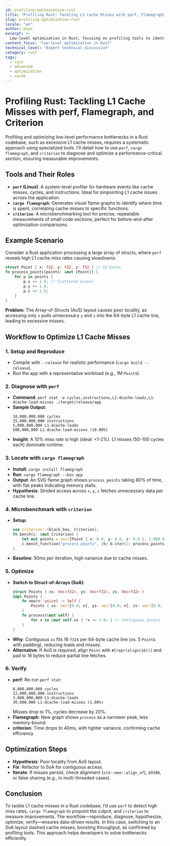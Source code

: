 ```yaml
---
id: profiling-optimization-rust
title: "Profiling Rust: Tackling L1 Cache Misses with perf, Flamegraph, and Criterion"
slug: profiling-optimization-rust
locale: "en"
author: mayo
excerpt: >-
  Low-level optimization in Rust, focusing on profiling tools to identify and fix performance bottlenecks like L1 cache misses
content_focus: "low-level optimization in Rust"
technical_level: "Expert technical discussion"
category: rust
tags:
  - rust
  - advanced
  - optimization
  - cache
---
```


# Profiling Rust: Tackling L1 Cache Misses with perf, Flamegraph, and Criterion

Profiling and optimizing low-level performance bottlenecks in a Rust codebase, such as excessive L1 cache misses, requires a systematic approach using specialized tools. I’ll detail how to use `perf`, `cargo flamegraph`, and `criterion` to diagnose and optimize a performance-critical section, ensuring measurable improvements.

## Tools and Their Roles

- **`perf` (Linux)**: A system-level profiler for hardware events like cache misses, cycles, and instructions. Ideal for pinpointing L1 cache issues across the application.
- **`cargo flamegraph`**: Generates visual flame graphs to identify where time is spent, correlating cache misses to specific functions.
- **`criterion`**: A microbenchmarking tool for precise, repeatable measurements of small code sections, perfect for before-and-after optimization comparisons.

## Example Scenario

Consider a Rust application processing a large array of structs, where `perf` reveals high L1 cache miss rates causing slowdowns:

```rust
struct Point { x: f32, y: f32, z: f32 } // 12 bytes
fn process_points(points: &mut [Point]) {
    for p in points {
        p.x += 1.0; // Scattered access
        p.y += 1.0;
        p.z += 1.0;
    }
}
```

**Problem**: The Array-of-Structs (AoS) layout causes poor locality, as accessing only `x` pulls unnecessary `y` and `z` into the 64-byte L1 cache line, leading to excessive misses.

## Workflow to Optimize L1 Cache Misses

### 1. Setup and Reproduce
- Compile with `--release` for realistic performance (`cargo build --release`).
- Run the app with a representative workload (e.g., 1M `Point`s).

### 2. Diagnose with `perf`
- **Command**: `perf stat -e cycles,instructions,L1-dcache-loads,L1-dcache-load-misses ./target/release/app`
- **Sample Output**:
  ```
  10,000,000,000 cycles
  15,000,000,000 instructions
  5,000,000,000 L1-dcache-loads
  500,000,000 L1-dcache-load-misses (10.00%)
  ```
- **Insight**: A 10% miss rate is high (ideal: <1-2%). L1 misses (50-100 cycles each) dominate runtime.

### 3. Locate with `cargo flamegraph`
- **Install**: `cargo install flamegraph`
- **Run**: `cargo flamegraph --bin app`
- **Output**: An SVG flame graph shows `process_points` taking 80% of time, with flat peaks indicating memory stalls.
- **Hypothesis**: Strided access across `x`, `y`, `z` fetches unnecessary data per cache line.

### 4. Microbenchmark with `criterion`
- **Setup**:
  ```rust
  use criterion::{black_box, Criterion};
  fn bench(c: &mut Criterion) {
      let mut points = vec![Point { x: 0.0, y: 0.0, z: 0.0 }; 1_000_000];
      c.bench_function("process_points", |b| b.iter(|| process_points(black_box(&mut points))));
  }
  ```
- **Baseline**: 50ms per iteration, high variance due to cache misses.

### 5. Optimize
- **Switch to Struct-of-Arrays (SoA)**:
  ```rust
  struct Points { xs: Vec<f32>, ys: Vec<f32>, zs: Vec<f32> }
  impl Points {
      fn new(n: usize) -> Self {
          Points { xs: vec![0.0; n], ys: vec![0.0; n], zs: vec![0.0; n] }
      }
      fn process(&mut self) {
          for x in &mut self.xs { *x += 1.0; } // Contiguous access
      }
  }
  ```
- **Why**: Contiguous `xs` fits 16 `f32`s per 64-byte cache line (vs. 5 `Point`s with padding), reducing loads and misses.
- **Alternative**: If AoS is required, align `Point` with `#[repr(align(16))]` and pad to 16 bytes to reduce partial line fetches.

### 6. Verify
- **perf**: Re-run `perf stat`:
  ```
  8,000,000,000 cycles
  12,000,000,000 instructions
  3,000,000,000 L1-dcache-loads
  30,000,000 L1-dcache-load-misses (1.00%)
  ```
  Misses drop to 1%, cycles decrease by 20%.
- **Flamegraph**: New graph shows `process` as a narrower peak, less memory-bound.
- **criterion**: Time drops to 40ms, with tighter variance, confirming cache efficiency.

## Optimization Steps

- **Hypothesis**: Poor locality from AoS layout.
- **Fix**: Refactor to SoA for contiguous access.
- **Iterate**: If misses persist, check alignment (`std::mem::align_of`), stride, or false sharing (e.g., in multi-threaded cases).

## Conclusion

To tackle L1 cache misses in a Rust codebase, I’d use `perf` to detect high miss rates, `cargo flamegraph` to pinpoint the culprit, and `criterion` to measure improvements. The workflow—reproduce, diagnose, hypothesize, optimize, verify—ensures data-driven results. In this case, switching to an SoA layout slashed cache misses, boosting throughput, as confirmed by profiling tools. This approach helps developers to solve bottlenecks efficiently.
